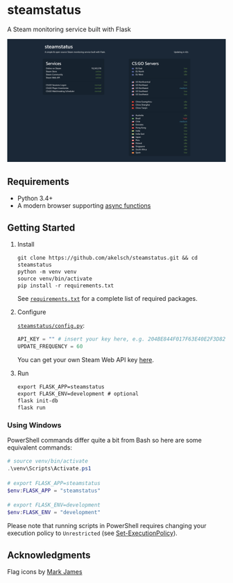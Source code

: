 # steamstatus

A Steam monitoring service built with Flask

<img src="screenshot.png" width="720">

## Requirements

- Python 3.4+
- A modern browser supporting [async functions](https://caniuse.com/#feat=async-functions)

## Getting Started

1. Install

    ```Shell
    git clone https://github.com/akelsch/steamstatus.git && cd steamstatus
    python -m venv venv
    source venv/bin/activate
    pip install -r requirements.txt
    ```

    See [`requirements.txt`](requirements.txt) for a complete list of required packages.

2. Configure

    [`steamstatus/config.py`](steamstatus/config.py):

    ```Python
    API_KEY = "" # insert your key here, e.g. 204BE844F017F63E40E2F3D820EB8E9E
    UPDATE_FREQUENCY = 60
    ```

    You can get your own Steam Web API key [here](https://steamcommunity.com/dev/apikey).

3. Run

    ```Shell
    export FLASK_APP=steamstatus
    export FLASK_ENV=development # optional
    flask init-db
    flask run
    ```

### Using Windows

PowerShell commands differ quite a bit from Bash so here are some equivalent commands:

```PowerShell
# source venv/bin/activate
.\venv\Scripts\Activate.ps1

# export FLASK_APP=steamstatus
$env:FLASK_APP = "steamstatus"

# export FLASK_ENV=development
$env:FLASK_ENV = "development"
```

Please note that running scripts in PowerShell requires changing your execution policy to `Unrestricted`
(see [Set-ExecutionPolicy](https://docs.microsoft.com/en-us/powershell/module/microsoft.powershell.security/set-executionpolicy?view=powershell-6)).

## Acknowledgments

Flag icons by [Mark James](http://www.famfamfam.com/lab/icons/flags/)
